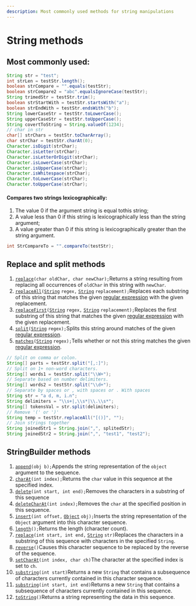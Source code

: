 ```yaml
---
description: Most commonly used methods for string manipulations
---
```


# String methods

## Most commonly used:

```java
String str = "test";
int strLen = testStr.length();
boolean strCompare = "".equals(testStr);
boolean strCompare2 = "abc".equalsIgnoreCase(testStr);
String trimedStr = testStr.trim();
boolean strStartWith = testStr.startsWith("a");
boolean strEndWith = testStr.endsWith("b");
String lowerCaseStr = testStr.toLowerCase();
String upperCaseStr = testStr.toUpperCase();
String covertToString = String.valueOf(1234);
// char in str
char[] strChars = testStr.toCharArray();
char strChar = testStr.charAt(0);
Character.isDigit(strChar);
Character.isLetter(strChar);
Character.isLetterOrDigit(strChar);
Character.isLowerCase(strChar);
Character.isUpperCase(strChar);
Character.isWhitespace(strChar);
Character.toLowerCase(strChar);
Character.toUpperCase(strChar);
```

#### Compares two strings lexicographically:

1. The value 0 if the argument string is equal tothis string; 
2. A value less than 0 if this string is lexicographically less than the string argument;
3. A value greater than 0 if this string is lexicographically greater than the string argument.

```java
int StrCompareTo = "".compareTo(testStr);
```



## Replace and split methods

1.  [`replace`](https://docs.oracle.com/javase/8/docs/api/java/lang/String.html#replace-char-char-)`(char oldChar, char newChar);`Returns a string resulting from replacing all occurrences of `oldChar` in this string with `newChar`.
2.  [`replaceAll`](https://docs.oracle.com/javase/8/docs/api/java/lang/String.html#replaceAll-java.lang.String-java.lang.String-)`(`[`String`](https://docs.oracle.com/javase/8/docs/api/java/lang/String.html) `regex,` [`String`](https://docs.oracle.com/javase/8/docs/api/java/lang/String.html) `replacement);`Replaces each substring of this string that matches the given [regular expression](https://docs.oracle.com/javase/8/docs/api/java/util/regex/Pattern.html#sum) with the given replacement.
3.  [`replaceFirst`](https://docs.oracle.com/javase/8/docs/api/java/lang/String.html#replaceFirst-java.lang.String-java.lang.String-)`(`[`String`](https://docs.oracle.com/javase/8/docs/api/java/lang/String.html) `regex,` [`String`](https://docs.oracle.com/javase/8/docs/api/java/lang/String.html) `replacement);`Replaces the first substring of this string that matches the given [regular expression](https://docs.oracle.com/javase/8/docs/api/java/util/regex/Pattern.html#sum) with the given replacement.
4.  [`split`](https://docs.oracle.com/javase/8/docs/api/java/lang/String.html#split-java.lang.String-)`(`[`String`](https://docs.oracle.com/javase/8/docs/api/java/lang/String.html) `regex);`Splits this string around matches of the given [regular expression](https://docs.oracle.com/javase/8/docs/api/java/util/regex/Pattern.html#sum).
5.  [`matches`](https://docs.oracle.com/javase/8/docs/api/java/lang/String.html#matches-java.lang.String-)`(`[`String`](https://docs.oracle.com/javase/8/docs/api/java/lang/String.html) `regex);`Tells whether or not this string matches the given [regular expression](https://docs.oracle.com/javase/8/docs/api/java/util/regex/Pattern.html#sum).

```java
// Split on comma or colon.
String[] parts = testStr.split("[,:]");
// Split on 1+ non-word characters.
String[] words1 = testStr.split("\\W+");
// Separate based on number delimiters.
String[] words2 = testStr.split("\\d+");
// Separate by spaces or , with spaces or . With spaces
String str = "a d, m, i.n";
String delimiters = "\\s+|,\\s*|\\.\\s*";
String[] tokensVal = str.split(delimiters);
// Remove '(' or ')'
String temp = testStr.replaceAll("[()]", "");
// Join strings together
String joinedStr1 = String.join(",", splitedStr);
String joinedStr2 = String.join(",", "test1", "test2");
```

## StringBuilder methods

1.  [`append`](https://docs.oracle.com/javase/8/docs/api/java/lang/StringBuilder.html#append-boolean-)`(obj b);`Appends the string representation of the `object` argument to the sequence.
2.  [`charAt`](https://docs.oracle.com/javase/8/docs/api/java/lang/StringBuilder.html#charAt-int-)`(int index);`Returns the `char` value in this sequence at the specified index.
3.  [`delete`](https://docs.oracle.com/javase/8/docs/api/java/lang/StringBuilder.html#delete-int-int-)`(int start, int end);`Removes the characters in a substring of this sequence
4.  [`deleteCharAt`](https://docs.oracle.com/javase/8/docs/api/java/lang/StringBuilder.html#deleteCharAt-int-)`(int index);`Removes the `char` at the specified position in this sequence.
5.  [`insert`](https://docs.oracle.com/javase/8/docs/api/java/lang/StringBuilder.html#insert-int-java.lang.Object-)`(int offset,` [`Object`](https://docs.oracle.com/javase/8/docs/api/java/lang/Object.html) `obj);`Inserts the string representation of the `Object` argument into this character sequence.
6.  [`length`](https://docs.oracle.com/javase/8/docs/api/java/lang/StringBuilder.html#length--)`();`Returns the length \(character count\).
7.  [`replace`](https://docs.oracle.com/javase/8/docs/api/java/lang/StringBuilder.html#replace-int-int-java.lang.String-)`(int start, int end,` [`String`](https://docs.oracle.com/javase/8/docs/api/java/lang/String.html) `str)`Replaces the characters in a substring of this sequence with characters in the specified `String`.
8.  [`reverse`](https://docs.oracle.com/javase/8/docs/api/java/lang/StringBuilder.html#reverse--)`()`Causes this character sequence to be replaced by the reverse of the sequence.
9.  [`setCharAt`](https://docs.oracle.com/javase/8/docs/api/java/lang/StringBuilder.html#setCharAt-int-char-)`(int index, char ch)`The character at the specified index is set to `ch`.
10.  [`substring`](https://docs.oracle.com/javase/8/docs/api/java/lang/StringBuilder.html#substring-int-)`(int start)`Returns a new `String` that contains a subsequence of characters currently contained in this character sequence.
11.  [`substring`](https://docs.oracle.com/javase/8/docs/api/java/lang/StringBuilder.html#substring-int-int-)`(int start, int end)`Returns a new `String` that contains a subsequence of characters currently contained in this sequence.
12.  [`toString`](https://docs.oracle.com/javase/8/docs/api/java/lang/StringBuilder.html#toString--)`()`Returns a string representing the data in this sequence.

